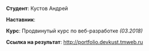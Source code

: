 **Студент**: Кустов Андрей  

**Наставник**:  

**Курс**: Продвинутый курс по веб-разработке *(03.2018)*  

**Ссылка на результат**: http://portfolio.devkust.tmweb.ru
